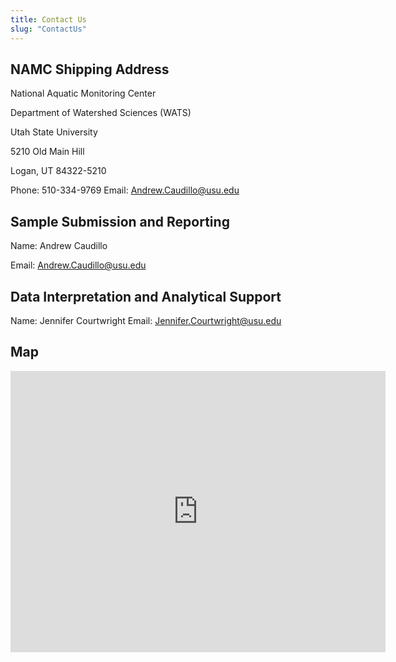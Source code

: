 ```yaml
---
title: Contact Us
slug: "ContactUs"
---
```


## NAMC Shipping Address

National Aquatic Monitoring Center

Department of Watershed Sciences (WATS)

Utah State University

5210 Old Main Hill

Logan, UT 84322-5210

Phone: 510-334-9769
Email: Andrew.Caudillo@usu.edu

## Sample Submission and Reporting

Name: Andrew Caudillo

Email: Andrew.Caudillo@usu.edu

## Data Interpretation and Analytical Support
Name: Jennifer Courtwright
Email: Jennifer.Courtwright@usu.edu

## Map

<iframe src="https://www.google.com/maps/embed?pb=!1m18!1m12!1m3!1d2976.956094787469!2d-111.81246318370825!3d41.74303987923304!2m3!1f0!2f0!3f0!3m2!1i1024!2i768!4f13.1!3m3!1m2!1s0x87547c2bae170c09%3A0xe44eef19a465f6c9!2sNational%20Aquatic%20Monitoring%20Center!5e0!3m2!1sen!2sca!4v1642022050744!5m2!1sen!2sca" width="600" height="450" style="border:0;" allowfullscreen="" loading="lazy"></iframe>
